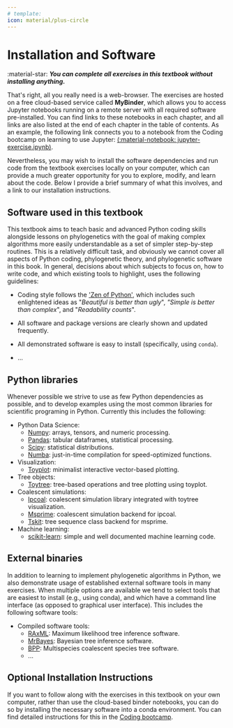 ```yaml
---
# template: 
icon: material/plus-circle
---
```


# Installation and Software


:material-star: ***You can complete all exercises in this textbook without installing
anything.***

That's right, all you really need is a web-browser. 
The exercises are hosted on a free cloud-based service called **MyBinder**, 
which allows you to access Jupyter notebooks running on a remote server 
with all required software pre-installed. You can find links to these 
notebooks in each chapter, and all links are also listed at the end of 
each chapter in the table of contents. As an example, the following link
connects you to a notebook from the Coding bootcamp on learning to 
use Jupyter: [(:material-notebook: jupyter-exercise.ipynb)](https://mybinder.org/v2/gh/eaton-lab/phylogenetic-data-science/HEAD?filepath=docs%2Fbootcamp%2Fnotebooks%2Fjupyter-intro.ipynb).

Nevertheless, you may wish to install the software dependencies 
and run code from the textbook exercises locally on your computer, which 
can provide a much greater opportunity for you to explore, modify, 
and learn about the code. Below I provide a brief summary of what 
this involves, and a link to our installation instructions.

## Software used in this textbook
This textbook aims to teach basic and advanced Python coding skills 
alongside lessons on phylogenetics with the goal of making complex
algorithms more easily understandable as a set of simpler step-by-step 
routines. This is a relatively difficult task, and obviously we cannot
cover all aspects of Python coding, phylogenetic theory, and phylogenetic 
software in this book. In general, decisions about which subjects to focus
on, how to write code, and which existing tools to highlight, uses the 
following guidelines:

- Coding style follows the ['Zen of Python'], which includes such 
enlightened ideas as "*Beautiful is better than ugly*", *"Simple is better 
than complex*", and "*Readability counts*".

['Zen of Python']: https://www.python.org/dev/peps/pep-0020/#id2

- All software and package versions are clearly shown and updated frequently.

- All demonstrated software is easy to install (specifically, using `conda`).

- ...

## Python libraries
Whenever possible we strive to use as few Python dependencies as possible, 
and to develop examples using the most common libraries for scientific 
programing in Python. Currently this includes the following:

- Python Data Science:  
    - [Numpy]: arrays, tensors, and numeric processing.  
    - [Pandas]: tabular dataframes, statistical processing.  
    - [Scipy]: statistical distributions.  
    - [Numba]: just-in-time compilation for speed-optimized functions.  
- Visualization:  
    - [Toyplot]: minimalist interactive vector-based plotting.
- Tree objects:  
    - [Toytree]: tree-based operations and tree plotting using toyplot.  
- Coalescent simulations:  
    - [Ipcoal]: coalescent simulation library integrated with toytree visualization.  
    - [Msprime]: coalescent simulation backend for ipcoal.  
    - [Tskit]: tree sequence class backend for msprime.  
- Machine learning:  
    - [scikit-learn]: simple and well documented machine learning code. 
    <!-- - [Tensorflow](...):    -->
    <!-- - [Keras](...):   -->

[Numpy]: https://numpy.org/
[Pandas]: https://pandas.pydata.org/
[Scipy]: https://scipy.org/
[Numba]: https://numba.pydata.org/
[Toyplot]: https://toyplot.readthedocs.io/en/stable/
[Toytree]: https://toytree.readthedocs.io/en/latest/
[Ipcoal]: https://ipcoal.readthedocs.io/en/latest/
[Msprime]: https://tskit.dev/msprime/docs/stable/intro.html
[Tskit]: https://tskit.dev/
[scikit-learn]: https://scikit-learn.org/stable/

## External binaries

In addition to learning to implement phylogenetic algorithms in Python, 
we also demonstrate usage of established external software tools in many
exercises. When multiple options are available we tend to select tools 
that are easiest to install (e.g., using conda), and which have a command
line interface (as opposed to graphical user interface). This includes 
the following software tools:

- Compiled software tools:
    - [RAxML]: Maximum likelihood tree inference software.
    - [MrBayes]: Bayesian tree inference software.
    - [BPP]: Multispecies coalescent species tree software.
    - ...

[RAxML]: https://cme.h-its.org/exelixis/software.html
[MrBayes]: ...
[BPP]: ...

## Optional Installation Instructions

If you want to follow along with the exercises in this textbook on your 
own computer, rather than use the cloud-based binder notebooks, you can do
so by installing the necessary software into a conda environment. You can
find detailed instructions for this in the [Coding bootcamp].

[Coding Bootcamp]: ../bootcamp/0.0-getting_started.md

